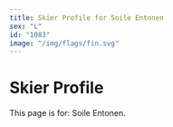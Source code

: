 ```yaml
---
title: Skier Profile for Soile Entonen
sex: "L"
id: "1083"
image: "/img/flags/fin.svg" 
---
```


# Skier Profile

This page is for: Soile Entonen.
    